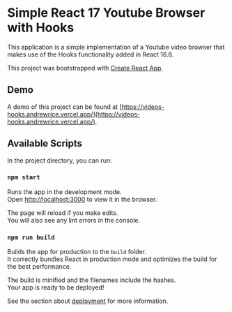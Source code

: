 # Simple React 17 Youtube Browser with Hooks

This application is a simple implementation of a Youtube video browser that makes use of the Hooks functionality added in React 16.8.

This project was bootstrapped with [Create React App](https://github.com/facebook/create-react-app).

## Demo 

A demo of this project can be found at [https://videos-hooks.andrewrice.vercel.app/](https://videos-hooks.andrewrice.vercel.app/).

## Available Scripts

In the project directory, you can run:

### `npm start`

Runs the app in the development mode.\
Open [http://localhost:3000](http://localhost:3000) to view it in the browser.

The page will reload if you make edits.\
You will also see any lint errors in the console.

### `npm run build`

Builds the app for production to the `build` folder.\
It correctly bundles React in production mode and optimizes the build for the best performance.

The build is minified and the filenames include the hashes.\
Your app is ready to be deployed!

See the section about [deployment](https://facebook.github.io/create-react-app/docs/deployment) for more information.